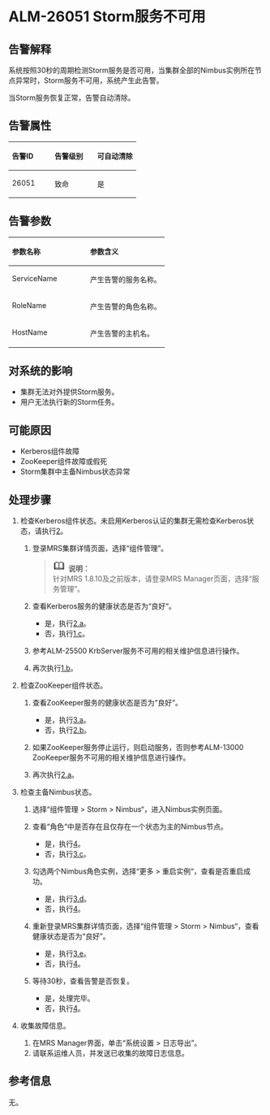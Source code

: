 # ALM-26051 Storm服务不可用<a name="ZH-CN_TOPIC_0191883119"></a>

## 告警解释<a name="zh-cn_topic_0191813871_section5795214917567"></a>

系统按照30秒的周期检测Storm服务是否可用，当集群全部的Nimbus实例所在节点异常时，Storm服务不可用，系统产生此告警。

当Storm服务恢复正常，告警自动清除。

## 告警属性<a name="zh-cn_topic_0191813871_section5233852717567"></a>

<a name="zh-cn_topic_0191813871_table1156228317567"></a>
<table><thead align="left"><tr id="zh-cn_topic_0191813871_row4943527217567"><th class="cellrowborder" valign="top" width="33.33333333333333%" id="mcps1.1.4.1.1"><p id="zh-cn_topic_0191813871_p4483413417567"><a name="zh-cn_topic_0191813871_p4483413417567"></a><a name="zh-cn_topic_0191813871_p4483413417567"></a><strong id="zh-cn_topic_0191813871_b85402717567"><a name="zh-cn_topic_0191813871_b85402717567"></a><a name="zh-cn_topic_0191813871_b85402717567"></a>告警ID</strong></p>
</th>
<th class="cellrowborder" valign="top" width="33.33333333333333%" id="mcps1.1.4.1.2"><p id="zh-cn_topic_0191813871_p206737517567"><a name="zh-cn_topic_0191813871_p206737517567"></a><a name="zh-cn_topic_0191813871_p206737517567"></a><strong id="zh-cn_topic_0191813871_b1860637517567"><a name="zh-cn_topic_0191813871_b1860637517567"></a><a name="zh-cn_topic_0191813871_b1860637517567"></a>告警级别</strong></p>
</th>
<th class="cellrowborder" valign="top" width="33.33333333333333%" id="mcps1.1.4.1.3"><p id="zh-cn_topic_0191813871_p3072140217567"><a name="zh-cn_topic_0191813871_p3072140217567"></a><a name="zh-cn_topic_0191813871_p3072140217567"></a><strong id="zh-cn_topic_0191813871_b805716717567"><a name="zh-cn_topic_0191813871_b805716717567"></a><a name="zh-cn_topic_0191813871_b805716717567"></a>可自动清除</strong></p>
</th>
</tr>
</thead>
<tbody><tr id="zh-cn_topic_0191813871_row4865078017567"><td class="cellrowborder" valign="top" width="33.33333333333333%" headers="mcps1.1.4.1.1 "><p id="zh-cn_topic_0191813871_p4839908917567"><a name="zh-cn_topic_0191813871_p4839908917567"></a><a name="zh-cn_topic_0191813871_p4839908917567"></a>26051</p>
</td>
<td class="cellrowborder" valign="top" width="33.33333333333333%" headers="mcps1.1.4.1.2 "><p id="zh-cn_topic_0191813871_p2801215117567"><a name="zh-cn_topic_0191813871_p2801215117567"></a><a name="zh-cn_topic_0191813871_p2801215117567"></a>致命</p>
</td>
<td class="cellrowborder" valign="top" width="33.33333333333333%" headers="mcps1.1.4.1.3 "><p id="zh-cn_topic_0191813871_p5439176517567"><a name="zh-cn_topic_0191813871_p5439176517567"></a><a name="zh-cn_topic_0191813871_p5439176517567"></a>是</p>
</td>
</tr>
</tbody>
</table>

## 告警参数<a name="zh-cn_topic_0191813871_section1976384517567"></a>

<a name="zh-cn_topic_0191813871_table5736764417567"></a>
<table><thead align="left"><tr id="zh-cn_topic_0191813871_row4788438817567"><th class="cellrowborder" valign="top" width="50%" id="mcps1.1.3.1.1"><p id="zh-cn_topic_0191813871_p5343022917567"><a name="zh-cn_topic_0191813871_p5343022917567"></a><a name="zh-cn_topic_0191813871_p5343022917567"></a><strong id="zh-cn_topic_0191813871_b1111001717567"><a name="zh-cn_topic_0191813871_b1111001717567"></a><a name="zh-cn_topic_0191813871_b1111001717567"></a>参数名称</strong></p>
</th>
<th class="cellrowborder" valign="top" width="50%" id="mcps1.1.3.1.2"><p id="zh-cn_topic_0191813871_p2749619817567"><a name="zh-cn_topic_0191813871_p2749619817567"></a><a name="zh-cn_topic_0191813871_p2749619817567"></a><strong id="zh-cn_topic_0191813871_b4613919217567"><a name="zh-cn_topic_0191813871_b4613919217567"></a><a name="zh-cn_topic_0191813871_b4613919217567"></a>参数含义</strong></p>
</th>
</tr>
</thead>
<tbody><tr id="zh-cn_topic_0191813871_row4628709917567"><td class="cellrowborder" valign="top" width="50%" headers="mcps1.1.3.1.1 "><p id="zh-cn_topic_0191813871_p5826751817567"><a name="zh-cn_topic_0191813871_p5826751817567"></a><a name="zh-cn_topic_0191813871_p5826751817567"></a>ServiceName</p>
</td>
<td class="cellrowborder" valign="top" width="50%" headers="mcps1.1.3.1.2 "><p id="zh-cn_topic_0191813871_p2204848917567"><a name="zh-cn_topic_0191813871_p2204848917567"></a><a name="zh-cn_topic_0191813871_p2204848917567"></a>产生告警的服务名称。</p>
</td>
</tr>
<tr id="zh-cn_topic_0191813871_row6421867717567"><td class="cellrowborder" valign="top" width="50%" headers="mcps1.1.3.1.1 "><p id="zh-cn_topic_0191813871_p3433038517567"><a name="zh-cn_topic_0191813871_p3433038517567"></a><a name="zh-cn_topic_0191813871_p3433038517567"></a>RoleName</p>
</td>
<td class="cellrowborder" valign="top" width="50%" headers="mcps1.1.3.1.2 "><p id="zh-cn_topic_0191813871_p2929776817567"><a name="zh-cn_topic_0191813871_p2929776817567"></a><a name="zh-cn_topic_0191813871_p2929776817567"></a>产生告警的角色名称。</p>
</td>
</tr>
<tr id="zh-cn_topic_0191813871_row6235332617567"><td class="cellrowborder" valign="top" width="50%" headers="mcps1.1.3.1.1 "><p id="zh-cn_topic_0191813871_p1745466817567"><a name="zh-cn_topic_0191813871_p1745466817567"></a><a name="zh-cn_topic_0191813871_p1745466817567"></a>HostName</p>
</td>
<td class="cellrowborder" valign="top" width="50%" headers="mcps1.1.3.1.2 "><p id="zh-cn_topic_0191813871_p454197817567"><a name="zh-cn_topic_0191813871_p454197817567"></a><a name="zh-cn_topic_0191813871_p454197817567"></a>产生告警的主机名。</p>
</td>
</tr>
</tbody>
</table>

## 对系统的影响<a name="zh-cn_topic_0191813871_section4087780217567"></a>

-   集群无法对外提供Storm服务。
-   用户无法执行新的Storm任务。

## 可能原因<a name="zh-cn_topic_0191813871_section358256717567"></a>

-   Kerberos组件故障
-   ZooKeeper组件故障或假死
-   Storm集群中主备Nimbus状态异常

## 处理步骤<a name="zh-cn_topic_0191813871_section5745431217567"></a>

1.  检查Kerberos组件状态。未启用Kerberos认证的集群无需检查Kerberos状态，请执行[2](#zh-cn_topic_0191813871_li59618494175936)。
    1.  登录MRS集群详情页面，选择“组件管理”。

        >![](public_sys-resources/icon-note.gif) **说明：**   
        >针对MRS 1.8.10及之前版本，请登录MRS Manager页面，选择“服务管理”。  

    2.  <a name="zh-cn_topic_0191813871_li4574896917592"></a>查看Kerberos服务的健康状态是否为“良好“。
        -   是，执行[2.a](#zh-cn_topic_0191813871_li384738318010)。
        -   否，执行[1.c](#zh-cn_topic_0191813871_li22276139175922)。

    3.  <a name="zh-cn_topic_0191813871_li22276139175922"></a>参考ALM-25500 KrbServer服务不可用的相关维护信息进行操作。
    4.  再次执行[1.b](#zh-cn_topic_0191813871_li4574896917592)。

2.  <a name="zh-cn_topic_0191813871_li59618494175936"></a>检查ZooKeeper组件状态。
    1.  <a name="zh-cn_topic_0191813871_li384738318010"></a>查看ZooKeeper服务的健康状态是否为“良好“。
        -   是，执行[3.a](#zh-cn_topic_0191813871_li2005716918338)。
        -   否，执行[2.b](#zh-cn_topic_0191813871_li398384891819)。

    2.  <a name="zh-cn_topic_0191813871_li398384891819"></a>如果ZooKeeper服务停止运行，则启动服务，否则参考ALM-13000 ZooKeeper服务不可用的相关维护信息进行操作。
    3.  再次执行[2.a](#zh-cn_topic_0191813871_li384738318010)。

3.  检查主备Nimbus状态。
    1.  <a name="zh-cn_topic_0191813871_li2005716918338"></a>选择“组件管理  \>  Storm  \>  Nimbus“，进入Nimbus实例页面。
    2.  查看“角色“中是否存在且仅存在一个状态为主的Nimbus节点。
        -   是，执行[4](#zh-cn_topic_0191813871_li572522141314)。
        -   否，执行[3.c](#zh-cn_topic_0191813871_li4603773018356)。

    3.  <a name="zh-cn_topic_0191813871_li4603773018356"></a>勾选两个Nimbus角色实例，选择“更多 \> 重启实例“，查看是否重启成功。
        -   是，执行[3.d](#zh-cn_topic_0191813871_li632054418412)。
        -   否，执行[4](#zh-cn_topic_0191813871_li572522141314)。

    4.  <a name="zh-cn_topic_0191813871_li632054418412"></a>重新登录MRS集群详情页面，选择“组件管理  \>  Storm  \>  Nimbus“，查看健康状态是否为“良好”。
        -   是，执行[3.e](#zh-cn_topic_0191813871_li5966586218421)。
        -   否，执行[4](#zh-cn_topic_0191813871_li572522141314)。

    5.  <a name="zh-cn_topic_0191813871_li5966586218421"></a>等待30秒，查看告警是否恢复。
        -   是，处理完毕。
        -   否，执行[4](#zh-cn_topic_0191813871_li572522141314)。

4.  <a name="zh-cn_topic_0191813871_li572522141314"></a>收集故障信息。
    1.  在MRS Manager界面，单击“系统设置 \> 日志导出”。
    2.  请联系运维人员，并发送已收集的故障日志信息。


## 参考信息<a name="zh-cn_topic_0191813871_section6569928217567"></a>

无。

